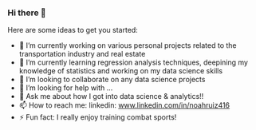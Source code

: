 ### Hi there 👋

Here are some ideas to get you started:

- 🔭 I’m currently working on various personal projects related to the transportation industry and real estate
- 🌱 I’m currently learning regression analysis techniques, deepining my knowledge of statistics and working on my data science skills
- 👯 I’m looking to collaborate on any data science projects
- 🤔 I’m looking for help with ...
- 💬 Ask me about how I got into data science & analytics!!
- 📫 How to reach me: linkedin: www.linkedin.com/in/noahruiz416
- ⚡ Fun fact: I really enjoy training combat sports!

